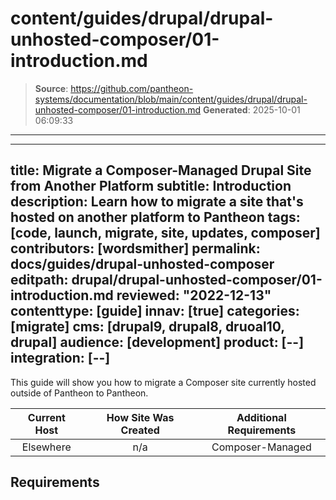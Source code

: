 # content/guides/drupal/drupal-unhosted-composer/01-introduction.md

> **Source**: https://github.com/pantheon-systems/documentation/blob/main/content/guides/drupal/drupal-unhosted-composer/01-introduction.md
> **Generated**: 2025-10-01 06:09:33

---

---
title: Migrate a Composer-Managed Drupal Site from Another Platform
subtitle: Introduction
description: Learn how to migrate a site that's hosted on another platform to Pantheon
tags: [code, launch, migrate, site, updates, composer]
contributors: [wordsmither]
permalink: docs/guides/drupal-unhosted-composer
editpath: drupal/drupal-unhosted-composer/01-introduction.md
reviewed: "2022-12-13"
contenttype: [guide]
innav: [true]
categories: [migrate]
cms: [drupal9, drupal8, druoal10, drupal]
audience: [development]
product: [--]
integration: [--]
---

This guide will show you how to migrate a Composer site currently hosted outside of Pantheon to Pantheon.

|  Current Host | How Site Was Created <Popover title="Site Creation" content="What is the method you used to create the site?" /> |  Additional Requirements <Popover title="Additional Requirements" content="Any other features that must be in place, or that are desired." /> |
| :-------------------------------------------: | :------------------------------------------------------------------------------------------------------------------------------------------: | :----------------------------------------------------------------------------------------------------------------------------------------------------------------------------------------: |
|                   Elsewhere                   |                                                                     n/a                                                                      |                                                                                      Composer-Managed                                                                                      |

<Partial file="drupal/see-landing.md" />

<Partial file="drupal/commit-history.md" />

<Partial file="migrate/alias-sitefolder.md" />

## Requirements

<Partial file="migrate/d8composer-d8composer-requirements.md" />
